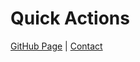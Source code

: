 # Quick Actions

[GitHub Page](https://rickysegura.github.io/) | [Contact](mailto:ricky@rickysegura.dev)
